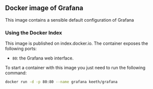 Docker image of Grafana
-----------------------

This image contains a sensible default configuration of Grafana


### Using the Docker Index ###

This image is published on index.docker.io. The container exposes the following ports:

- `80`: the Grafana web interface.

To start a container with this image you just need to run the following command:

```bash
docker run -d -p 80:80 --name grafana keeth/grafana
```
